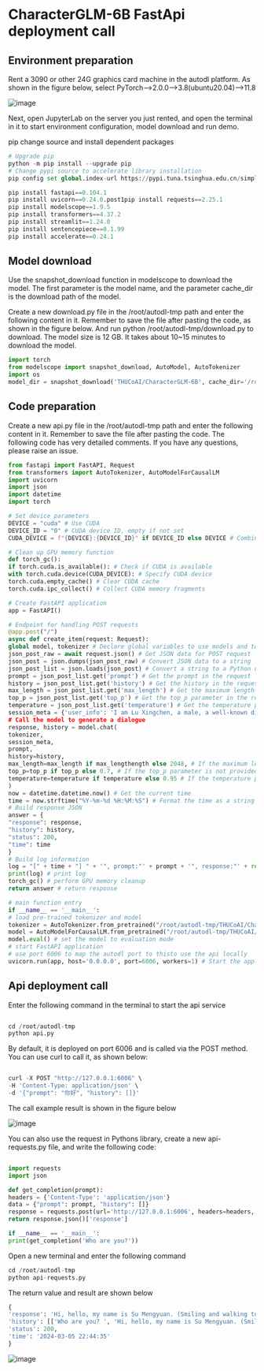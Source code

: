# CharacterGLM-6B FastApi deployment call

## Environment preparation

Rent a 3090 or other 24G graphics card machine in the autodl platform. As shown in the figure below, select PyTorch-->2.0.0-->3.8(ubuntu20.04)-->11.8

![image](https://github.com/suncaleb1/self-llm/assets/155936975/2992ca12-7566-4916-94a6-1367df1a0d35)

Next, open JupyterLab on the server you just rented, and open the terminal in it to start environment configuration, model download and run demo.

pip change source and install dependent packages

```python
# Upgrade pip
python -m pip install --upgrade pip
# Change pypi source to accelerate library installation
pip config set global.index-url https://pypi.tuna.tsinghua.edu.cn/simple

pip install fastapi==0.104.1
pip install uvicorn==0.24.0.post1pip install requests==2.25.1
pip install modelscope==1.9.5
pip install transformers==4.37.2
pip install streamlit==1.24.0
pip install sentencepiece==0.1.99
pip install accelerate==0.24.1

```

## Model download

Use the snapshot_download function in modelscope to download the model. The first parameter is the model name, and the parameter cache_dir is the download path of the model.

Create a new download.py file in the /root/autodl-tmp path and enter the following content in it. Remember to save the file after pasting the code, as shown in the figure below. And run python /root/autodl-tmp/download.py to download. The model size is 12 GB. It takes about 10~15 minutes to download the model.

```python
import torch
from modelscope import snapshot_download, AutoModel, AutoTokenizer
import os
model_dir = snapshot_download('THUCoAI/CharacterGLM-6B', cache_dir='/root/autodl-tmp', revision='master')
```

## Code preparation

Create a new api.py file in the /root/autodl-tmp path and enter the following content in it. Remember to save the file after pasting the code. The following code has very detailed comments. If you have any questions, please raise an issue.

```python
from fastapi import FastAPI, Request
from transformers import AutoTokenizer, AutoModelForCausalLM
import uvicorn
import json
import datetime
import torch

# Set device parameters
DEVICE = "cuda" # Use CUDA
DEVICE_ID = "0" # CUDA device ID, empty if not set
CUDA_DEVICE = f"{DEVICE}:{DEVICE_ID}" if DEVICE_ID else DEVICE # Combine CUDA device information

# Clean up GPU memory function
def torch_gc():
if torch.cuda.is_available(): # Check if CUDA is available
with torch.cuda.device(CUDA_DEVICE): # Specify CUDA device
torch.cuda.empty_cache() # Clear CUDA cache
torch.cuda.ipc_collect() # Collect CUDA memory fragments

# Create FastAPI application
app = FastAPI()

# Endpoint for handling POST requests
@app.post("/")
async def create_item(request: Request):
global model, tokenizer # Declare global variables to use models and tokenizers inside functions
json_post_raw = await request.json() # Get JSON data for POST request
json_post = json.dumps(json_post_raw) # Convert JSON data to a string
json_post_list = json.loads(json_post) # Convert a string to a Python object
prompt = json_post_list.get('prompt') # Get the prompt in the request
history = json_post_list.get('history') # Get the history in the request
max_length = json_post_list.get('max_length') # Get the maximum length in the request
top_p = json_post_list.get('top_p') # Get the top_p parameter in the request
temperature = json_post_list.get('temperature') # Get the temperature parameter in the request
session_meta = {'user_info': 'I am Lu Xingchen, a male, a well-known director, and a co-director of Su Mengyuan. I am good at shooting music-themed movies. Su Mengyuan's attitude towards me is respect, and regard me as a mentor and helpful friend. ', 'bot_info': 'Su Mengyuan, whose real name is Su Yuanxin, is a popular domestic female singer and actress. After participating in a talent show, she quickly became famous and entered the entertainment industry with her unique voice and outstanding stage charm. She looks beautiful, but her real charm lies in her talent and diligence. Su Mengyuan is an outstanding student who graduated from the Conservatory of Music. She is good at creation and has many popular original songs. In addition to her achievements in music, she is also keen on charity, actively participates in public welfare activities, and conveys positive energy with practical actions. At work, she is very dedicated to her work. When filming, she always devotes herself to the role, which has won praise from industry insiders and the love of fans. Although in the entertainment industry, she always maintains a low-key and humble attitude, and is deeply respected by her peers. When expressing, Su Mengyuan likes to use "we" and "together" to emphasize team spirit. ', 'bot_name': 'Su Mengyuan', 'user_name': 'Lu Xingchen'}
# Call the model to generate a dialogue
response, history = model.chat(
tokenizer,
session_meta,
prompt,
history=history,
max_length=max_length if max_lengthength else 2048, # If the maximum length is not provided, 2048 is used by default
top_p=top_p if top_p else 0.7, # If the top_p parameter is not provided, 0.7 is used by default
temperature=temperature if temperature else 0.95 # If the temperature parameter is not provided, 0.95 is used by default
)
now = datetime.datetime.now() # Get the current time
time = now.strftime("%Y-%m-%d %H:%M:%S") # Format the time as a string
# Build response JSON
answer = {
"response": response,
"history": history,
"status": 200,
"time": time
}
# Build log information
log = "[" + time + "] " + '", prompt:"' + prompt + '", response:"' + repr(response) + '"'
print(log) # print log
torch_gc() # perform GPU memory cleanup
return answer # return response

# main function entry
if __name__ == '__main__':
# load pre-trained tokenizer and model
tokenizer = AutoTokenizer.from_pretrained("/root/autodl-tmp/THUCoAI/CharacterGLM-6B", trust_remote_code=True)
model = AutoModelForCausalLM.from_pretrained("/root/autodl-tmp/THUCoAI/CharacterGLM-6B", trust_remote_code=True).to(torch.bfloat16).cuda()
model.eval() # set the model to evaluation mode
# start FastAPI application
# use port 6006 to map the autodl port to thisto use the api locally
uvicorn.run(app, host='0.0.0.0', port=6006, workers=1) # Start the application on the specified port and host
```

## Api deployment call

Enter the following command in the terminal to start the api service

```python

cd /root/autodl-tmp
python api.py

```

By default, it is deployed on port 6006 and is called via the POST method. You can use curl to call it, as shown below:

```python

curl -X POST "http://127.0.0.1:6006" \
-H 'Content-Type: application/json' \
-d '{"prompt": "你好", "history": []}'

```

The call example result is shown in the figure below

![image](https://github.com/suncaleb1/self-llm/assets/155936975/c5568fe4-ae2a-4679-b795-f3fe17458310)

You can also use the request in Pythons library, create a new api-requests.py file, and write the following code:

```python

import requests
import json

def get_completion(prompt):
headers = {'Content-Type': 'application/json'}
data = {"prompt": prompt, "history": []}
response = requests.post(url='http://127.0.0.1:6006', headers=headers, data=json.dumps(data))
return response.json()['response']

if __name__ == '__main__':
print(get_completion('Who are you?'))

```

Open a new terminal and enter the following command

```python
cd /root/autodl-tmp
python api-requests.py

```

The return value and result are shown below

```python
{
'response': 'Hi, hello, my name is Su Mengyuan. (Smiling and walking towards the other party)', 
'history': [['Who are you? ', 'Hi, hello, my name is Su Mengyuan. (Smiling and walking towards the other party)']], 
'status': 200, 
'time': '2024-03-05 22:44:35'
}
```

![image](https://github.com/suncaleb1/self-llm/assets/155936975/f14d739e-addf-4b1b-bcf3-da4d714130fe)